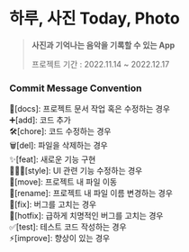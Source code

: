 # 하루, 사진 Today, Photo
> **사진과 기억나는 음악을 기록할 수 있는 App**
>
> 프로젝트 기간 : 2022.11.14 ~ 2022.12.17

### Commit Message Convention
📝[docs]: 프로젝트 문서 작업 혹은 수정하는 경우<br>
➕[add]: 코드 추가<br>
🛠️[chore]: 코드 수정하는 경우<br>
🗑️[del]: 파일을 삭제하는 경우<br>
✨[feat]: 새로운 기능 구현<br>
🧑🏻‍🎨[style]: UI 관련 기능 수정하는 경우<br>
🚙[move]: 프로젝트 내 파일 이동<br>
🚚[rename]: 프로젝트 내 파일 이름 변경하는 경우<br>
🐛[fix]: 버그를 고치는 경우<br>
🐞[hotfix]: 급하게 치명적인 버그를 고치는 경우<br>
✅[test]: 테스트 코드 작성하는 경우<br>
⚡️[improve]: 향상이 있는 경우<br>
